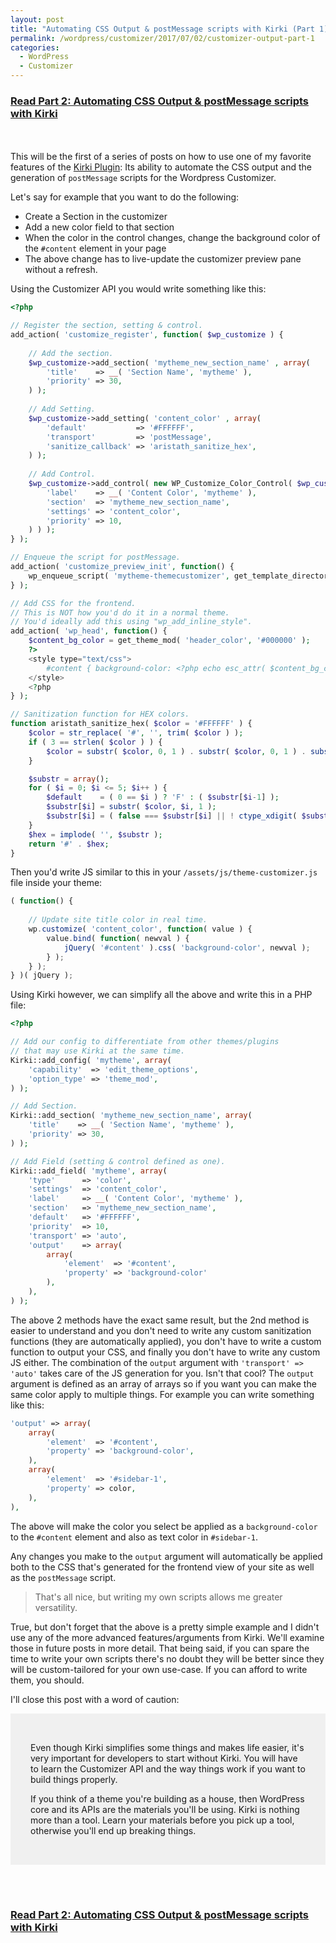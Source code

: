 ```yaml
---
layout: post
title: "Automating CSS Output & postMessage scripts with Kirki (Part 1)"
permalink: /wordpress/customizer/2017/07/02/customizer-output-part-1
categories:
  - WordPress
  - Customizer
---
```


### [Read Part 2: Automating CSS Output & postMessage scripts with Kirki](http://aristath.github.io/wordpress/customizer/2017/07/04/customizer-output-part-2.html)
<br><br>
This will be the first of a series of posts on how to use one of my favorite features of the [Kirki Plugin](https://wordpress.org/plugins/kirki): Its ability to automate the CSS output and the generation of `postMessage` scripts for the Wordpress Customizer.

Let's say for example that you want to do the following:
* Create a Section in the customizer
* Add a new color field to that section
* When the color in the control changes, change the background color of the `#content` element in your page
* The above change has to live-update the customizer preview pane without a refresh.

Using the Customizer API you would write something like this:

```php
<?php

// Register the section, setting & control.
add_action( 'customize_register', function( $wp_customize ) {
    
    // Add the section.
    $wp_customize->add_section( 'mytheme_new_section_name' , array(
        'title'    => __( 'Section Name', 'mytheme' ),
        'priority' => 30,
    ) );
    
    // Add Setting.
    $wp_customize->add_setting( 'content_color' , array(
        'default'           => '#FFFFFF',
        'transport'         => 'postMessage',
        'sanitize_callback' => 'aristath_sanitize_hex',
    ) );
    
    // Add Control.
    $wp_customize->add_control( new WP_Customize_Color_Control( $wp_customize, 'content_color', array(
        'label'    => __( 'Content Color', 'mytheme' ),
        'section'  => 'mytheme_new_section_name',
        'settings' => 'content_color',
        'priority' => 10,
    ) ) );
} );

// Enqueue the script for postMessage.
add_action( 'customize_preview_init', function() {
    wp_enqueue_script( 'mytheme-themecustomizer', get_template_directory_uri() . '/assets/js/theme-customizer.js', array( 'jquery','customize-preview' ), false, true )
} );

// Add CSS for the frontend.
// This is NOT how you'd do it in a normal theme.
// You'd ideally add this using "wp_add_inline_style".
add_action( 'wp_head', function() {
    $content_bg_color = get_theme_mod( 'header_color', '#000000' );
    ?>
    <style type="text/css">
        #content { background-color: <?php echo esc_attr( $content_bg_color ); ?>; }
    </style>
    <?php
} );

// Sanitization function for HEX colors.
function aristath_sanitize_hex( $color = '#FFFFFF' ) {
    $color = str_replace( '#', '', trim( $color ) );
    if ( 3 == strlen( $color ) ) {
        $color = substr( $color, 0, 1 ) . substr( $color, 0, 1 ) . substr( $color, 1, 1 ) . substr( $color, 1, 1 ) . substr( $color, 2, 1 ) . substr( $color, 2, 1 );
    }

    $substr = array();
    for ( $i = 0; $i <= 5; $i++ ) {
        $default    = ( 0 == $i ) ? 'F' : ( $substr[$i-1] );
        $substr[$i] = substr( $color, $i, 1 );
        $substr[$i] = ( false === $substr[$i] || ! ctype_xdigit( $substr[$i] ) ) ? $default : $substr[$i];
    }
    $hex = implode( '', $substr );
    return '#' . $hex;
}
```
Then you'd write JS similar to this in your `/assets/js/theme-customizer.js` file inside your theme:

```js
( function() {
    
    // Update site title color in real time.
	wp.customize( 'content_color', function( value ) {
		value.bind( function( newval ) {
			jQuery( '#content' ).css( 'background-color', newval );
		} );
	} );
} )( jQuery );
```

Using Kirki however, we can simplify all the above and write this in a PHP file:

```php
<?php

// Add our config to differentiate from other themes/plugins 
// that may use Kirki at the same time.
Kirki::add_config( 'mytheme', array(
	'capability'  => 'edit_theme_options',
	'option_type' => 'theme_mod',
) );

// Add Section.
Kirki::add_section( 'mytheme_new_section_name', array(
	'title'    => __( 'Section Name', 'mytheme' ),
	'priority' => 30,
) );

// Add Field (setting & control defined as one).
Kirki::add_field( 'mytheme', array(
	'type'      => 'color',
	'settings'  => 'content_color',
	'label'     => __( 'Content Color', 'mytheme' ),
	'section'   => 'mytheme_new_section_name',
	'default'   => '#FFFFFF',
	'priority'  => 10,
	'transport' => 'auto',
	'output'    => array(
		array(
			'element'  => '#content',
			'property' => 'background-color'
		),
	),
) );
```

The above 2 methods have the exact same result, but the 2nd method is easier to understand and you don't need to write any custom sanitization functions (they are automatically applied), you don't have to write a custom function to output your CSS, and finally you don't have to write any custom JS either. The combination of the `output` argument with `'transport' => 'auto'` takes care of the JS generation for you. Isn't that cool? The `output` argument is defined as an array of arrays so if you want you can make the same color apply to multiple things. For example you can write something like this:

```php
'output' => array(
    array(
        'element'  => '#content',
        'property' => 'background-color',
    ),
    array(
        'element'  => '#sidebar-1',
        'property' => color,
    ),
),
```

The above will make the color you select be applied as a `background-color` to the `#content` element and also as text color in `#sidebar-1`.

Any changes you make to the `output` argument will automatically be applied both to the CSS that's generated for the frontend view of your site as well as the `postMessage` script.

> That's all nice, but writing my own scripts allows me greater versatility.

True, but don't forget that the above is a pretty simple example and I didn't use any of the more advanced features/arguments from Kirki. We'll examine those in future posts in more detail. That being said, if you can spare the time to write your own scripts there's no doubt they will be better since they will be custom-tailored for your own use-case. If you can afford to write them, you should.

I'll close this post with a word of caution:

<div style="background-color:rgba(0,0,0,.05);padding:2rem;">
<p>Even though Kirki simplifies some things and makes life easier, it's very important for developers to start without Kirki. You will have to learn the Customizer API and the way things work if you want to build things properly.</p>
<p>If you think of a theme you're building as a house, then WordPress core and its APIs are the materials you'll be using. Kirki is nothing more than a tool. Learn your materials before you pick up a tool, otherwise you'll end up breaking things.</p>
</div>

<br><br>

### [Read Part 2: Automating CSS Output & postMessage scripts with Kirki](http://aristath.github.io/wordpress/customizer/2017/07/04/customizer-output-part-2.html)
